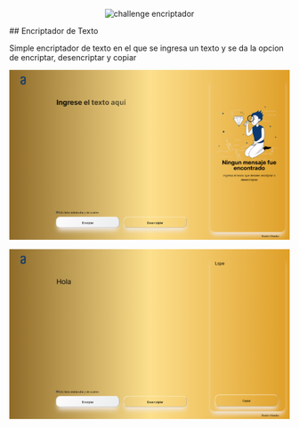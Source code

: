<p align="center">
  <img src="/imagenes/Muñeco.png" alt="challenge encriptador"/>
</p>
## Encriptador de Texto

Simple encriptador de texto en el que se ingresa un 
texto y se da la opcion de encriptar, desencriptar y copiar

<p align="center">
  <img src="/imagenes/screenshot1.png" alt="pantalla principal screenshot"/>
</p>

<p align="center">
  <img src="/imagenes/Screenshot2.png" alt="pantalla principal screenshot"/>
</p>